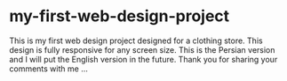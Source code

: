 # my-first-web-design-project
This is my first web design project designed for a clothing store. This design is fully responsive for any screen size. This is the Persian version and I will put the English version in the future. Thank you for sharing your comments with me ...
